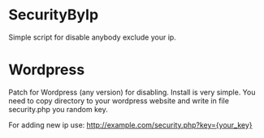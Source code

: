 # SecurityByIp
Simple script for disable anybody exclude your ip.

# Wordpress
Patch for Wordpress (any version) for disabling. Install is very simple. You need to copy directory to your wordpress website and write 
in file security.php you random key.

For adding new ip use: http://example.com/security.php?key={your_key}
